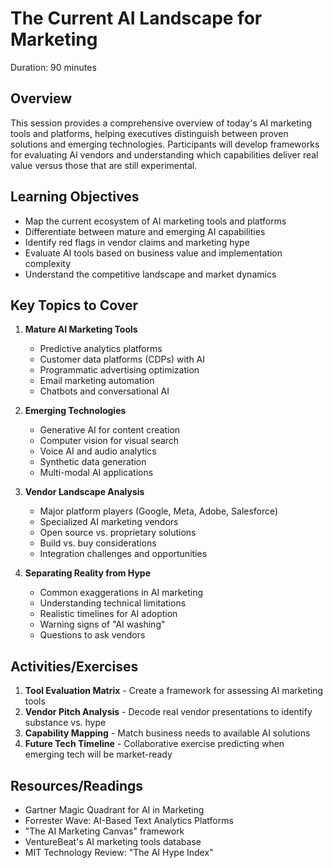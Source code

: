 # The Current AI Landscape for Marketing
Duration: 90 minutes

## Overview
This session provides a comprehensive overview of today's AI marketing tools and platforms, helping executives distinguish between proven solutions and emerging technologies. Participants will develop frameworks for evaluating AI vendors and understanding which capabilities deliver real value versus those that are still experimental.

## Learning Objectives
- Map the current ecosystem of AI marketing tools and platforms
- Differentiate between mature and emerging AI capabilities
- Identify red flags in vendor claims and marketing hype
- Evaluate AI tools based on business value and implementation complexity
- Understand the competitive landscape and market dynamics

## Key Topics to Cover
1. **Mature AI Marketing Tools**
   - Predictive analytics platforms
   - Customer data platforms (CDPs) with AI
   - Programmatic advertising optimization
   - Email marketing automation
   - Chatbots and conversational AI

2. **Emerging Technologies**
   - Generative AI for content creation
   - Computer vision for visual search
   - Voice AI and audio analytics
   - Synthetic data generation
   - Multi-modal AI applications

3. **Vendor Landscape Analysis**
   - Major platform players (Google, Meta, Adobe, Salesforce)
   - Specialized AI marketing vendors
   - Open source vs. proprietary solutions
   - Build vs. buy considerations
   - Integration challenges and opportunities

4. **Separating Reality from Hype**
   - Common exaggerations in AI marketing
   - Understanding technical limitations
   - Realistic timelines for AI adoption
   - Warning signs of "AI washing"
   - Questions to ask vendors

## Activities/Exercises
1. **Tool Evaluation Matrix** - Create a framework for assessing AI marketing tools
2. **Vendor Pitch Analysis** - Decode real vendor presentations to identify substance vs. hype
3. **Capability Mapping** - Match business needs to available AI solutions
4. **Future Tech Timeline** - Collaborative exercise predicting when emerging tech will be market-ready

## Resources/Readings
- Gartner Magic Quadrant for AI in Marketing
- Forrester Wave: AI-Based Text Analytics Platforms
- "The AI Marketing Canvas" framework
- VentureBeat's AI marketing tools database
- MIT Technology Review: "The AI Hype Index"